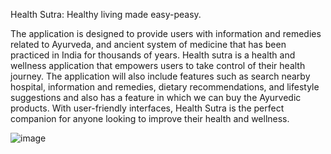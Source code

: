 Health Sutra: Healthy living made easy-peasy.

The application is designed to provide users with information and remedies related to Ayurveda, and ancient system of medicine that has been practiced in India for thousands of years. 
Health sutra is a  health and wellness application that empowers users to take control of their health journey. 
The application will also include features such as search nearby hospital, information and remedies, dietary recommendations, and lifestyle suggestions and also has a feature in which we can buy the Ayurvedic products.
With user-friendly interfaces, Health Sutra is the perfect companion for anyone looking to improve their health and wellness.

![image](https://github.com/ManaswiniJM/Health-Sutra/assets/157780109/5338d287-c0ba-431d-b45c-9f0b831f8bd5)


